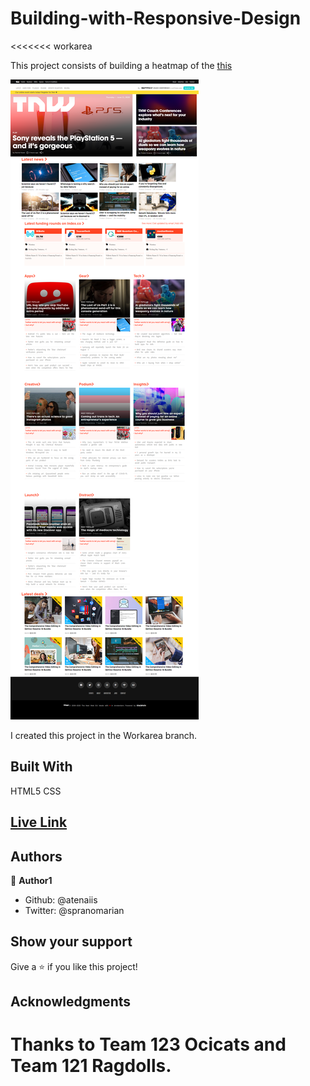 # Building-with-Responsive-Design
<<<<<<< workarea

This project consists of building a heatmap of the [this](https://thenextweb.com/)

![screenshot](./assets/things/screencapture.png)

I created this project in the Workarea branch.

## Built With

HTML5
CSS

## [Live Link](https://rawcdn.githack.com/atenaiis/smashingmagazine-Teardown/1b2cb7d357b69c0987bd59c40fc6aeaeec0464f8/style.html)

## Authors

👤 **Author1**

- Github: @atenaiis
- Twitter: @spranomarian

## Show your support

Give a ⭐️ if you like this project!

## Acknowledgments

Thanks to Team 123 Ocicats and Team 121 Ragdolls.
=======